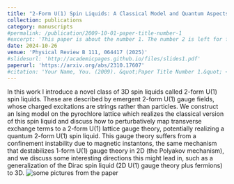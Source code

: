 ```yaml
---
title: "2-Form U(1) Spin Liquids: A Classical Model and Quantum Aspects"
collection: publications
category: manuscripts
#permalink: /publication/2009-10-01-paper-title-number-1
#excerpt: 'This paper is about the number 1. The number 2 is left for future work.'
date: 2024-10-26
venue: 'Physical Review B 111, 064417 (2025)'
#slidesurl: 'http://academicpages.github.io/files/slides1.pdf'
paperurl: 'https://arxiv.org/abs/2310.17607'
#citation: 'Your Name, You. (2009). &quot;Paper Title Number 1.&quot; <i>Journal 1</i>. 1(1).'
---
```


In this work I introduce a novel class of 3D spin liquids called 2-form U(1) spin liquids. These are described by emergent 2-form U(1) gauge fields, whose charged excitations are strings rather than particles. We construct an Ising model on the pyrochlore lattice which realizes the classical version of this spin liquid and discuss how to perturbatively map transverse exchange terms to a 2-form U(1) lattice gauge theory, potentially realizing a quantum 2-form U(1) spin liquid. This gauge theory suffers from a confinement instability due to magnetic instantons, the same mechanism that destabilizes 1-form U(1) gauge theory in 2D (the Polyakov mechanism), and we discuss some interesting directions this might lead in, such as a generalization of the Dirac spin liquid (2D U(1) gauge theory plus fermions) to 3D. 
![some pictures from the paper](https://ktchung-p.github.io/images/2-form-figures.png)


